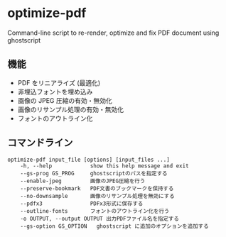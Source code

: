 # optimize-pdf
Command-line script to re-render, optimize and fix PDF document using ghostscript

## 機能
* PDF をリニアライズ (最適化)
* 非埋込フォントを埋め込み
* 画像の JPEG 圧縮の有効・無効化
* 画像のリサンプル処理の有効・無効化
* フォントのアウトライン化

## コマンドライン

    optimize-pdf input_file [options] [input_files ...]
        -h, --help            show this help message and exit
        --gs-prog GS_PROG     ghostscriptのパスを指定する
        --enable-jpeg         画像のJPEG圧縮を行う
        --preserve-bookmark   PDF文書のブックマークを保持する
        --no-downsample       画像のリサンプル処理を無効にする
        --pdfx3               PDFx3形式に保存する
        --outline-fonts       フォントのアウトライン化を行う
        -o OUTPUT, --output OUTPUT 出力PDFファイル名を指定する
        --gs-option GS_OPTION   ghostscript に追加のオプションを追加する



